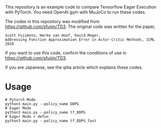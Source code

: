 This repository is an example code to compare Tensorflow Eager Execution with PyTorch.
 You need OpenAI gym with MuJoCo to run these codes.

The codes in this repository was modified from https://github.com/sfujim/TD3.
The original code was written for the paper,

```
Scott Fujimoto, Herke van Hoof, David Meger,
Addressing Function Approximation Error in Actor-Critic Methods, ICML 2018
```

If you want to use this code, confirm the conditions of use in https://github.com/sfujim/TD3.


If you are Japanese, see the qiita article which explains these codes.

# Usage

```
# Pytorch Mode
python3 main.py --policy_name DDPG
# Eager Mode
python3 main.py --policy_name tf_DDPG
# Eager Mode + defun
python3 main.py --policy_name tf_DDPG_fast

```
